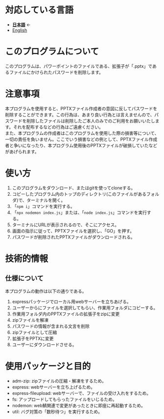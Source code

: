 # 対応している言語
- **[日本語](https://github.com/Hoshimikan6490/pptx_password_remover/blob/master/README_ja.md)** ←
- [English](https://github.com/Hoshimikan6490/pptx_password_remover/blob/master/README_en.md)

# このプログラムについて
このプログラムは、パワーポイントのファイルである、拡張子が「.pptx」であるファイルにかけられたパスワードを削除します。  

# 注意事項
本プログラムを使用すると、PPTXファイル作成者の意図に反してパスワードを削除することができます。この行為は、あまり良い行為とは言えませんので、パスワードを削除したファイルは削除したご本人のみでのご利用をお願いいたします。それを配布するなどの行為はご遠慮ください。  
また、本プログラムの作成者はこのプログラムを使用した際の損害等について、一切の責任を負いません。ここでいう損害などの例として、PPTXファイル作成者と争いになったり、本プログラム使用後のPPTXファイルが破損していたなどがあげられます。

# 使い方
1. このプログラムをダウンロード、またはgitを使ってcloneする。
2. コピーしたプログラム内のトップのディレクトリ(このファイルがあるフォルダ)で、ターミナルを開く。
3. 「`npm i`」コマンドを実行する。
4. 「`npx nodemon index.js`」または、「`node index.js`」コマンドを実行する。
5. ターミナルにURLが表示されるので、そこにアクセス。
6. 画面の指示に従って、PPTXファイルを選択し、「GO」を押す。
7. パスワードが削除されたPPTXファイルがダウンロードされる。

# 技術的情報
## 仕様について
本プログラムの動作は以下の通りである。
1. expressパッケージでローカル用webサーバーを立ちあげる。
2. ユーザーからにファイルを選択してもらい、作業用フォルダにコピーする。
3. 作業用フォルダ内のPPTXファイルの拡張子をzipに変更
4. zipファイルを解凍
5. パスワードの情報が含まれる文言を削除
6. zipファイルとして圧縮
7. 拡張子をPPTXに変更
8. ユーザーにダウンロードさせる。

# 使用パッケージと目的
- adm-zip: zipファイルの圧縮・解凍をするため。
- express: webサーバーを立ち上げるため。
- express-fileupload: webサーバーで、ファイルの受け入れをするため。
- fs: アップロードしてもらったファイルをいじるため。
- nodemon: web鯖関連で変更があったときに即座に再起動するため。
- util: バグ対策の「数秒待つ」を実行するため。